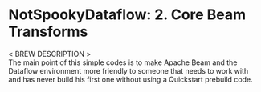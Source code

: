 <h1>NotSpookyDataflow: 2. Core Beam Transforms</h1>
< BREW DESCRIPTION > <br> 
The main point of this simple codes is to make Apache Beam and the Dataflow environment more friendly to someone that needs to work with and has never build his first one without using a Quickstart prebuild code. 
